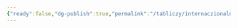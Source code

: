 ```yaml
---
{"ready":false,"dg-publish":true,"permalink":"/tabliczy/internaczionalnaya-gotika/zhyony-mironosiczy-u-groba-gospodnya/","dgPassFrontmatter":true}
---
```



